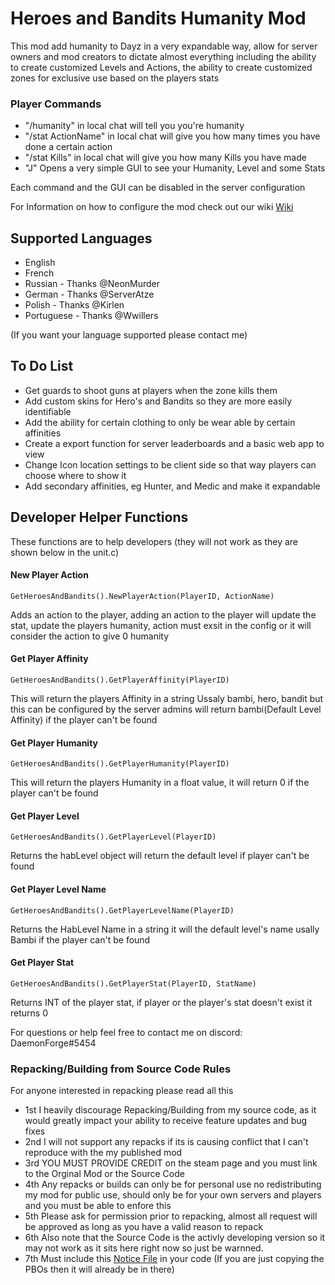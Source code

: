 # Heroes and Bandits Humanity Mod

This mod add humanity to Dayz in a very expandable way, allow for server owners and mod creators to dictate almost everything including the ability to create customized Levels and Actions, the ability to create customized zones for exclusive use based on the players stats

### Player Commands
- "/humanity" in local chat will tell you you're humanity
- "/stat ActionName" in local chat will give you how many times you have done a certain action
- "/stat Kills" in local chat will give you how many Kills you have made
- "J" Opens a very simple GUI to see your Humanity, Level and some Stats

Each command and the GUI can be disabled in the server configuration

For Information on how to configure the mod check out our wiki
[Wiki](https://github.com/daemonforge/Dayz-HeroesAndBandits/wiki)

## Supported Languages
- English
- French
- Russian - Thanks @NeonMurder
- German  - Thanks @ServerAtze
- Polish  - Thanks @Kirlen
- Portuguese - Thanks @Wwillers

(If you want your language supported please contact me)


## To Do List
- Get guards to shoot guns at players when the zone kills them
- Add custom skins for Hero's and Bandits so they are more easily identifiable
- Add the ability for certain clothing to only be wear able by certain affinities
- Create a export function for server leaderboards and a basic web app to view
- Change Icon location settings to be client side so that way players can choose where to show it
- Add secondary affinities, eg Hunter, and Medic and make it expandable

## Developer Helper Functions
These functions are to help developers (they will not work as they are shown below in the unit.c)

#### New Player Action
```
GetHeroesAndBandits().NewPlayerAction(PlayerID, ActionName) 
```
Adds an action to the player, adding an action to the player will update the stat, update the players humanity, action must exsit in the config or it will consider the action to give 0 humanity

#### Get Player Affinity
```
GetHeroesAndBandits().GetPlayerAffinity(PlayerID) 
```
This will return the players Affinity in a string Ussaly bambi, hero, bandit but this can be configured by the server admins will return bambi(Default Level Affinity) if the player can't be found

#### Get Player Humanity

```
GetHeroesAndBandits().GetPlayerHumanity(PlayerID) 
```
This will return the players Humanity in a float value, it will return 0 if the player can't be found

#### Get Player Level
```
GetHeroesAndBandits().GetPlayerLevel(PlayerID) 
```
Returns the habLevel object will return the default level if player can't be found

#### Get Player Level Name
```
GetHeroesAndBandits().GetPlayerLevelName(PlayerID) 
```
Returns the HabLevel Name in a string it will the default level's name usally Bambi if the player can't be found

#### Get Player Stat
```
GetHeroesAndBandits().GetPlayerStat(PlayerID, StatName) 
```
Returns INT of the player stat, if player or the player's stat doesn't exist it returns 0


For questions or help feel free to contact me on discord: DaemonForge#5454


### Repacking/Building from Source Code Rules
For anyone interested in repacking please read all this
- 1st I heavily discourage Repacking/Building from my source code, as it would greatly impact your ability to receive feature updates and bug fixes
- 2nd I will not support any repacks if its is causing conflict that I can't reproduce with the my published mod 
- 3rd YOU MUST PROVIDE CREDIT on the steam page and you must link to the Orginal Mod or the Source Code
- 4th Any repacks or builds can only be for personal use no redistributing my mod for public use, should only be for your own servers and players and you must be able to enfore this
- 5th Please ask for permission prior to repacking, almost all request will be approved as long as you have a valid reason to repack
- 6th Also note that the Source Code is the activly developing version so it may not work as it sits here right now so just be warnned.
- 7th Must include this [Notice File](https://raw.githubusercontent.com/daemonforge/Dayz-HeroesAndBandits/master/NOTICE) in your code (If you are just copying the PBOs then it will already be in there)
